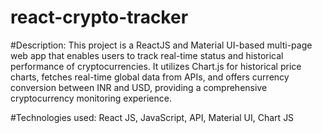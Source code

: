 # react-crypto-tracker
#Description: 
This project is a ReactJS and Material UI-based multi-page web app that enables users to track real-time status and historical performance of cryptocurrencies. It utilizes Chart.js for historical price charts, fetches real-time global data from APIs, and offers currency conversion between INR and USD, providing a comprehensive cryptocurrency monitoring experience.

#Technologies used: 
React JS, JavaScript, API, Material UI, Chart JS


